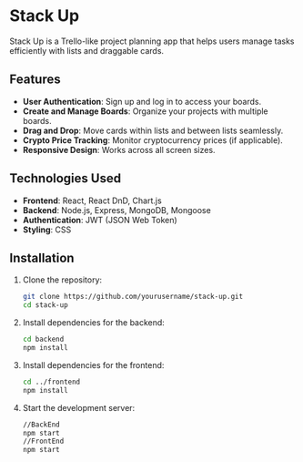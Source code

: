 # Stack Up

Stack Up is a Trello-like project planning app that helps users manage tasks efficiently with lists and draggable cards.

## Features

- **User Authentication**: Sign up and log in to access your boards.
- **Create and Manage Boards**: Organize your projects with multiple boards.
- **Drag and Drop**: Move cards within lists and between lists seamlessly.
- **Crypto Price Tracking**: Monitor cryptocurrency prices (if applicable).
- **Responsive Design**: Works across all screen sizes.

## Technologies Used

- **Frontend**: React, React DnD, Chart.js
- **Backend**: Node.js, Express, MongoDB, Mongoose
- **Authentication**: JWT (JSON Web Token)
- **Styling**: CSS

## Installation

1. Clone the repository:
   ```sh
   git clone https://github.com/yourusername/stack-up.git
   cd stack-up 

2. Install dependencies for the backend:
    ```sh
    cd backend
    npm install

3. Install dependencies for the frontend:
    ```sh
    cd ../frontend
    npm install

4. Start the development server:
    ```sh
    //BackEnd
    npm start
    //FrontEnd
    npm start


